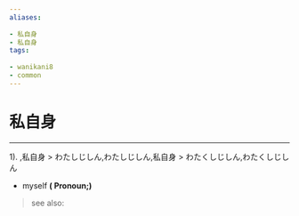 ```yaml
---
aliases:
    
- 私自身
- 私自身
tags:
    
- wanikani8
- common
---
```


# 私自身
---
1).
,私自身 > わたしじしん,わたしじしん,私自身 > わたくしじしん,わたくしじしん

- myself
**( Pronoun;)**
> see also: 
            